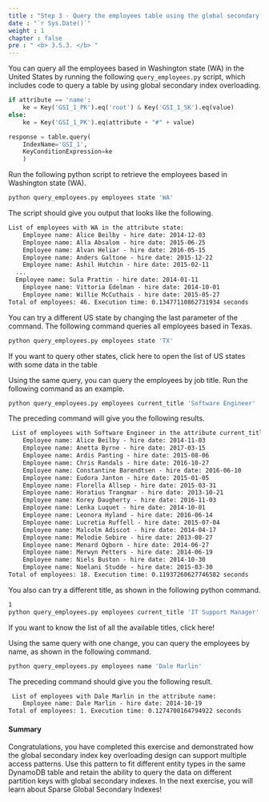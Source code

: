 ```yaml
---
title : "Step 3 - Query the employees table using the global secondary index with overloaded attributes"
date : "`r Sys.Date()`"
weight : 1
chapter : false
pre : " <b> 3.5.3. </b> "
---
```

You can query all the employees based in Washington state (WA) in the United States by running the following `query_employees.py` script, which includes code to query a table by using global secondary index overloading.

```py
if attribute == 'name':
    ke = Key('GSI_1_PK').eq('root') & Key('GSI_1_SK').eq(value)
else:
    ke = Key('GSI_1_PK').eq(attribute + "#" + value)

response = table.query(
    IndexName='GSI_1',
    KeyConditionExpression=ke
    )
```

Run the following python script to retrieve the employees based in Washington state (WA).

```bash
python query_employees.py employees state 'WA'
```

The script should give you output that looks like the following.

```txt
List of employees with WA in the attribute state:
    Employee name: Alice Beilby - hire date: 2014-12-03
    Employee name: Alla Absalom - hire date: 2015-06-25
    Employee name: Alvan Heliar - hire date: 2016-05-15
    Employee name: Anders Galtone - hire date: 2015-12-22
    Employee name: Ashil Hutchin - hire date: 2015-02-11
  ...
  Employee name: Sula Prattin - hire date: 2014-01-11
    Employee name: Vittoria Edelman - hire date: 2014-10-01
    Employee name: Willie McCuthais - hire date: 2015-05-27
Total of employees: 46. Execution time: 0.13477110862731934 seconds
```

You can try a different US state by changing the last parameter of the command. The following command queries all employees based in Texas.

```bash
python query_employees.py employees state 'TX'
```

If you want to query other states, click here to open the list of US states with some data in the table

Using the same query, you can query the employees by job title. Run the following command as an example.

```bash
python query_employees.py employees current_title 'Software Engineer'
```

The preceding command will give you the following results.

```txt
 List of employees with Software Engineer in the attribute current_title:
    Employee name: Alice Beilby - hire date: 2014-11-03
    Employee name: Anetta Byrne - hire date: 2017-03-15
    Employee name: Ardis Panting - hire date: 2015-08-06
    Employee name: Chris Randals - hire date: 2016-10-27
    Employee name: Constantine Barendtsen - hire date: 2016-06-10
    Employee name: Eudora Janton - hire date: 2015-01-05
    Employee name: Florella Allsep - hire date: 2015-03-31
    Employee name: Horatius Trangmar - hire date: 2013-10-21
    Employee name: Korey Daugherty - hire date: 2016-11-03
    Employee name: Lenka Luquet - hire date: 2014-10-01
    Employee name: Leonora Hyland - hire date: 2016-06-14
    Employee name: Lucretia Ruffell - hire date: 2015-07-04
    Employee name: Malcolm Adiscot - hire date: 2014-04-17
    Employee name: Melodie Sebire - hire date: 2013-08-27
    Employee name: Menard Ogborn - hire date: 2014-06-27
    Employee name: Merwyn Petters - hire date: 2014-06-19
    Employee name: Niels Buston - hire date: 2014-10-30
    Employee name: Noelani Studde - hire date: 2015-03-30
Total of employees: 18. Execution time: 0.11937260627746582 seconds
```

You also can try a different title, as shown in the following python command.

```bash
1
python query_employees.py employees current_title 'IT Support Manager'
```

If you want to know the list of all the available titles, click here!

Using the same query with one change, you can query the employees by name, as shown in the following command.

```bash
python query_employees.py employees name 'Dale Marlin'
```

The preceding command should give you the following result.

```txt
 List of employees with Dale Marlin in the attribute name:
    Employee name: Dale Marlin - hire date: 2014-10-19
Total of employees: 1. Execution time: 0.1274700164794922 seconds
```

#### Summary

Congratulations, you have completed this exercise and demonstrated how the global secondary index key overloading design can support multiple access patterns. Use this pattern to fit different entity types in the same DynamoDB table and retain the ability to query the data on different partition keys with global secondary indexes. In the next exercise, you will learn about Sparse Global Secondary Indexes!